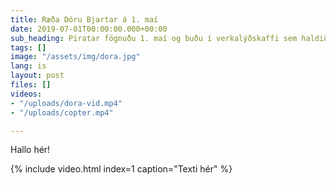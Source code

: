 ```yaml
---
title: Ræða Dóru Bjartar á 1. maí
date: 2019-07-01T00:00:00.000+00:00
sub_heading: Píratar fögnuðu 1. maí og buðu í verkalýðskaffi sem haldið var í Iðnó.
tags: []
image: "/assets/img/dora.jpg"
lang: is
layout: post
files: []
videos:
- "/uploads/dora-vid.mp4"
- "/uploads/copter.mp4"

---
```

Hallo hér!

{% include video.html index=1 caption="Texti hér" %}